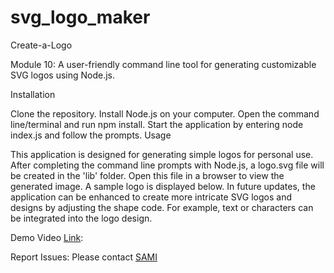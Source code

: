 # svg_logo_maker

Create-a-Logo

Module 10: A user-friendly command line tool for generating customizable SVG logos using Node.js.

Installation

Clone the repository. Install Node.js on your computer. Open the command line/terminal and run npm install. Start the application by entering node index.js and follow the prompts. Usage

This application is designed for generating simple logos for personal use. After completing the command line prompts with Node.js, a logo.svg file will be created in the 'lib' folder. Open this file in a browser to view the generated image. A sample logo is displayed below. In future updates, the application can be enhanced to create more intricate SVG logos and designs by adjusting the shape code. For example, text or characters can be integrated into the logo design.


Demo Video [Link](https://drive.google.com/file/d/1foJA9qJQ13fLQo7fZXosUZQiSwDMvE_p/view):


Report Issues: Please contact [SAMI](https://github.com/SamiSaqib10/svg_logo_maker/issues)